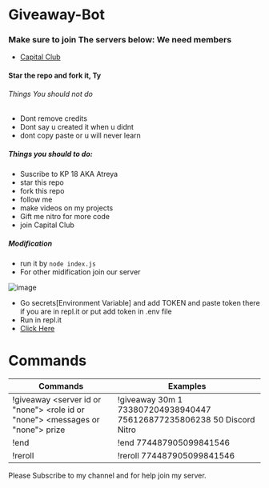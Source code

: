 # Giveaway-Bot

  
  ### Make sure to join The servers below: We need members 
- [Capital Club](https://discord.gg/gU7XAxTpX5)

#### Star the repo and fork it, Ty
###### Things You should not do
- Dont remove credits
- Dont say u created it when u didnt
- dont copy paste or u will never learn
##### Things you should to do:
- Suscribe to  KP 18 AKA Atreya
- star this repo
- fork this repo
- follow me
- make videos on my projects
- Gift me nitro for more code
- join Capital Club


##### Modification 
- run it by `node index.js` 
- For other midification join our server

![image](https://user-images.githubusercontent.com/74746579/119320781-a8084880-bc9b-11eb-9f34-aa8351183424.png)
- Go secrets[Environment Variable] and add TOKEN and paste token there if you are in repl.it or put  add token in .env file
- Run in repl.it
- [Click Here](https://replit.com/@GamingDiwas/GiveawayReq-Bot#README.md)



# Commands
| Commands  | Examples |
| ------------- | ------------- |
| !giveaway <time> <winners> <server id or "none"> <role id or "none"> <messages or "none"> prize  | !giveaway 30m 1 733807204938940447 756126877235806238 50 Discord Nitro  |
| !end <messageID>  | !end 774487905099841546  |
| !reroll <messageID>  | !reroll 774487905099841546  |


Please Subscribe to my channel and for help join my server.
